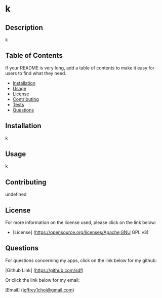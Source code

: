 
  # k

## Description 

k


## Table of Contents

If your README is very long, add a table of contents to make it easy for users to find what they need.

* [Installation](#installation)
* [Usage](#usage)
* [License](#license)
* [Contributing](#contributing)
* [Tests](#tests)
* [Questions](#questions)


## Installation

k

## Usage 

k 


## Contributing

undefined


## License

  For more information on the license used, please click on the link below:

- [License] (https://opensource.org/licenses/Apache,GNU GPL v3)


## Questions

  For questions concerning my apps, click on the link below for my github:

  [Github Link] (https://github.com/sdf)

  Or click the link below for my email:

  [Email] (jeffrey1choi@gmail.com)
